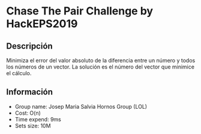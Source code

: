 # Chase The Pair Challenge by HackEPS2019

## Descripción
Minimiza el error del valor absoluto de la diferencia entre un número y todos los números de un vector. La solución es el número del vector que minimice el cálculo.

## Información
- Group name: Josep Maria Salvia Hornos Group (LOL)
- Cost: O(n)
- Time expend: 9ms
- Sets size: 10M